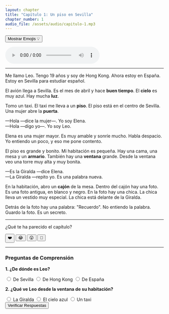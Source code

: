 ```yaml
---
layout: chapter
title: "Capítulo 1: Un piso en Sevilla"
chapter_number: 1
audio_file: /assets/audio/capitulo-1.mp3
---
```


<!-- Botón para mostrar/ocultar Emojis -->
<button id="emoji-toggle" class="emoji-toggle-button">Mostrar Emojis 💡</button>

<!-- Reproductor de Audio -->
<div class="audio-player">
    <audio controls src="{{ page.audio_file }}">
        Tu navegador no soporta el audio.
    </audio>
</div>

<hr>

<!-- Texto del Capítulo con Glosas y Emojis -->
<p>Me llamo Leo. Tengo 19 años y soy de Hong Kong. Ahora estoy en España. Estoy en Sevilla para estudiar español.</p>

<p>El <span class="emoji-word" data-emoji="✈️">avión</span> llega a Sevilla. Es el mes de abril y hace <strong><span class="glosa" data-definicion="good weather">buen tiempo</span></strong>. El <strong><span class="glosa" data-definicion="sky">cielo</span></strong> es muy azul. Hay mucha <strong><span class="glosa" data-definicion="light">luz</span></strong>.</p>

<p>Tomo un <span class="emoji-word" data-emoji="🚕">taxi</span>. El taxi me lleva a un <strong><span class="glosa" data-definicion="apartment / flat">piso</span></strong>. El piso está en el centro de Sevilla. Una mujer abre la <strong><span class="glosa" data-definicion="door">puerta</span></strong>.</p>

<p>—Hola —dice la mujer—. Yo soy Elena.<br>—Hola —digo yo—. Yo soy Leo.</p>

<p>Elena es una mujer mayor. Es muy amable y sonríe mucho. Habla despacio. Yo entiendo un poco, y eso me pone contento.</p>

<p>El piso es grande y bonito. Mi habitación es pequeña. Hay una <span class="emoji-word" data-emoji="🛏️">cama</span>, una <span class="emoji-word" data-emoji="🪑">mesa</span> y un <strong><span class="glosa" data-definicion="wardrobe / closet">armario</span></strong>. También hay una <strong><span class="glosa" data-definicion="window">ventana</span></strong> grande. Desde la ventana veo una torre muy alta y muy bonita.</p>

<p>—Es la Giralda —dice Elena.<br>—La Giralda —repito yo. Es una palabra nueva.</p>

<p>En la habitación, abro un <strong><span class="glosa" data-definicion="drawer">cajón</span></strong> de la mesa. Dentro del cajón hay una <span class="emoji-word" data-emoji="🖼️">foto</span>. Es una foto antigua, en blanco y negro. En la foto hay una chica. La chica lleva un vestido muy especial. La chica está delante de la Giralda.</p>

<p>Detrás de la foto hay una palabra: "Recuerdo". No entiendo la palabra. Guardo la foto. Es un secreto.</p>

<hr>

<!-- Sección de Reacciones con Emojis -->
<div class="reacciones">
    <p>¿Qué te ha parecido el capítulo?</p>
    <button>❤️</button>
    <button>😂</button>
    <button>😮</button>
    <button>🤔</button>
</div>

<hr>

<!-- Preguntas de Comprensión Lectora -->
<div class="quiz">
    <h3>Preguntas de Comprensión</h3>
    <form id="quiz-capitulo-1" class="quiz-form">
        <div class="pregunta">
            <p><strong>1. ¿De dónde es Leo?</strong></p>
            <label><input type="radio" name="q1" value="a"> De Sevilla</label>
            <label><input type="radio" name="q1" value="b" data-correcta="true"> De Hong Kong</label>
            <label><input type="radio" name="q1" value="c"> De España</label>
        </div>
        <div class="pregunta">
            <p><strong>2. ¿Qué ve Leo desde la ventana de su habitación?</strong></p>
            <label><input type="radio" name="q2" value="a" data-correcta="true"> La Giralda</label>
            <label><input type="radio" name="q2" value="b"> El cielo azul</label>
            <label><input type="radio" name="q2" value="c"> Un taxi</label>
        </div>
        <button type="submit" class="quiz-submit-btn">Verificar Respuestas</button>
    </form>
    <div id="resultado-quiz-1" class="resultado-quiz"></div>
</div>
